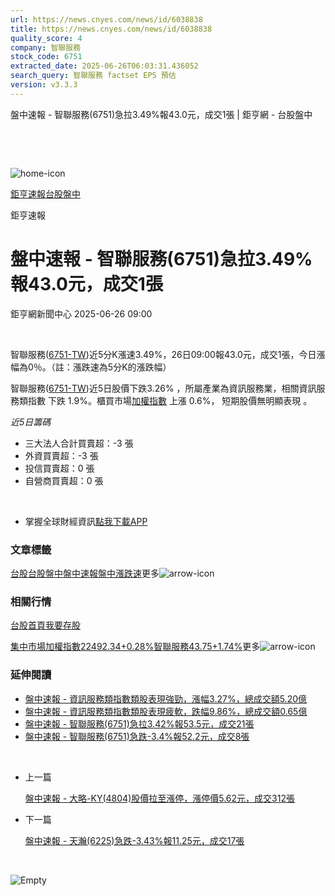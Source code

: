 ```yaml
---
url: https://news.cnyes.com/news/id/6038838
title: https://news.cnyes.com/news/id/6038838
quality_score: 4
company: 智聯服務
stock_code: 6751
extracted_date: 2025-06-26T06:03:31.436052
search_query: 智聯服務 factset EPS 預估
version: v3.3.3
---
```


盤中速報 - 智聯服務(6751)急拉3.49%報43.0元，成交1張 | 鉅亨網 - 台股盤中

‌

‌

![home-icon](/assets/icons/breadCrumb/symbol-icon-home.svg)

[鉅亨速報](/news/cat/anue_live)[台股盤中](/news/cat/tw_live)

鉅亨速報

# 盤中速報 - 智聯服務(6751)急拉3.49%報43.0元，成交1張

鉅亨網新聞中心 2025-06-26 09:00

‌

智聯服務([6751-TW](https://www.cnyes.com/twstock/6751))近5分K漲速3.49%，26日09:00報43.0元，成交1張，今日漲幅為0％。（註：漲跌速為5分K的漲跌幅）

智聯服務([6751-TW](https://www.cnyes.com/twstock/6751))近5日股價下跌3.26% ，所屬產業為資訊服務業，相關資訊服務類指數 下跌 1.9%。櫃買市場[加權指數](https://invest.cnyes.com/index/TWS/TSE01) 上漲 0.6%， 短期股價無明顯表現 。

*近5日籌碼*

* 三大法人合計買賣超：-3 張
* 外資買賣超：-3 張
* 投信買賣超：0 張
* 自營商買賣超：0 張

‌

* 掌握全球財經資訊[點我下載APP](http://www.cnyes.com/app/?utm_source=mweb&utm_medium=HamMenuBanner&utm_campaign=fixed&utm_content=entr)

### 文章標籤

[台股](https://news.cnyes.com/tag/台股 "台股")[台股盤中](https://news.cnyes.com/tag/台股盤中 "台股盤中")[盤中速報](https://news.cnyes.com/tag/盤中速報 "盤中速報")[盤中漲跌速](https://news.cnyes.com/tag/盤中漲跌速 "盤中漲跌速")更多![arrow-icon](/assets/icons/arrows/arrow-down.svg)

### 相關行情

[台股首頁](https://www.cnyes.com/twstock)[我要存股](https://supr.link/8OHaU)

[集中市場加權指數22492.34+0.28%](https://invest.cnyes.com/index/TWS/TSE01)[智聯服務43.75+1.74%](https://www.cnyes.com/twstock/6751)更多![arrow-icon](/assets/icons/arrows/arrow-down.svg)

### 延伸閱讀

* [盤中速報 - 資訊服務類指數類股表現強勁，漲幅3.27%，總成交額5.20億](/news/id/5937451)
* [盤中速報 - 資訊服務類指數類股表現疲軟，跌幅9.86%，總成交額0.65億](/news/id/5923284)
* [盤中速報 - 智聯服務(6751)急拉3.42%報53.5元，成交21張](/news/id/5920516)
* [盤中速報 - 智聯服務(6751)急跌-3.4%報52.2元，成交8張](/news/id/5916905)

‌

* 上一篇

  [盤中速報 - 大略-KY(4804)股價拉至漲停，漲停價5.62元，成交312張](/news/id/6039292)
* 下一篇

  [盤中速報 - 天瀚(6225)急跌-3.43%報11.25元，成交17張](/news/id/6037545)

‌

![Empty](/assets/icons/skeleton/empty-image.svg)

‌